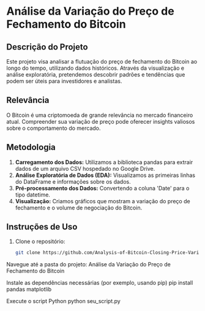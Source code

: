 # Análise da Variação do Preço de Fechamento do Bitcoin

## Descrição do Projeto
Este projeto visa analisar a flutuação do preço de fechamento do Bitcoin ao longo do tempo, utilizando dados históricos. Através da visualização e análise exploratória, pretendemos descobrir padrões e tendências que podem ser úteis para investidores e analistas.

## Relevância
O Bitcoin é uma criptomoeda de grande relevância no mercado financeiro atual. Compreender sua variação de preço pode oferecer insights valiosos sobre o comportamento do mercado.

## Metodologia
1. **Carregamento dos Dados:** Utilizamos a biblioteca pandas para extrair dados de um arquivo CSV hospedado no Google Drive.
2. **Análise Exploratória de Dados (EDA):** Visualizamos as primeiras linhas do DataFrame e informações sobre os dados.
3. **Pré-processamento dos Dados:** Convertendo a coluna 'Date' para o tipo datetime.
4. **Visualização:** Criamos gráficos que mostram a variação do preço de fechamento e o volume de negociação do Bitcoin.

## Instruções de Uso
1. Clone o repositório:
   ```bash
   git clone https://github.com/Analysis-of-Bitcoin-Closing-Price-Variation-Over-Time.git
Navegue até a pasta do projeto:
Análise da Variação do Preço de Fechamento do Bitcoin

Instale as dependências necessárias (por exemplo, usando pip)
pip install pandas matplotlib

Execute o script Python
python seu_script.py

